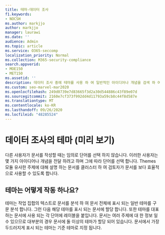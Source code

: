 ```yaml
---
title: 테마-데이터 조사
f1.keywords:
- NOCSH
ms.author: markjjo
author: markjjo
manager: laurawi
ms.date: ''
audience: Admin
ms.topic: article
ms.service: O365-seccomp
localization_priority: Normal
ms.collection: M365-security-compliance
search.appverid:
- MOE150
- MET150
ms.assetid: ''
description: 데이터 조사 중에 테마를 사용 하 여 일반적인 아이디어나 개념을 검색 하 여 문서를 구성 합니다.
ms.custom: seo-marvel-mar2020
ms.openlocfilehash: 249d0739e7d83665f3d2a30d544886c43f89e07d
ms.sourcegitcommit: 2160e7cf373f992dd4d11793a59cb8c44f8d587e
ms.translationtype: MT
ms.contentlocale: ko-KR
ms.lasthandoff: 09/26/2020
ms.locfileid: "48285524"
---
```

# <a name="themes-in-data-investigations-preview"></a>데이터 조사의 테마 (미리 보기)

다른 사용자가 문서를 작성할 때는 임의로 단어를 선택 하지 않습니다. 이러한 사용자는 몇 가지 아이디어나 개념을 전달 하려고 하며 그에 따라 단어를 선택 합니다. Themes 모듈 유사한 주제에 대해 설명 하는 문서를 클러스터 하 여 검토자가 문서를 보다 효율적으로 사용할 수 있도록 합니다.

## <a name="how-does-themes-work"></a>테마는 어떻게 작동 하나요?

테마는 작업 집합의 텍스트로 문서를 분석 하 여 문서 전체에 표시 되는 일반 테마를 구문 분석 합니다. 그런 다음 해당 테마를 표시 되는 문서에 할당 합니다. 또한 테마를 대표 하는 문서에 사용 되는 각 단어에 레이블을 붙입니다. 문서는 여러 주제에 대 한 정보 일 수 있으므로 대부분의 경우 문서에 둘 이상의 테마가 할당 되어 있습니다. 문서에서 가장 두드러지게 표시 되는 테마는 기준 테마로 지정 됩니다.
